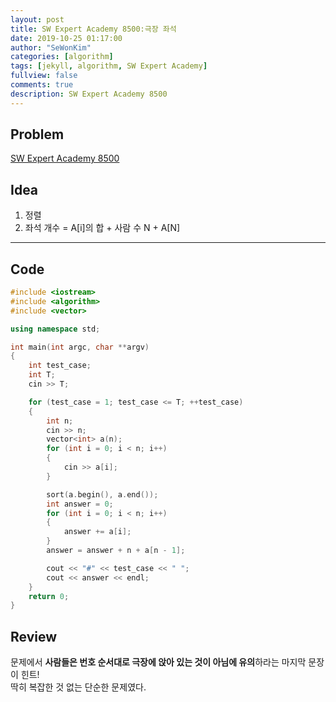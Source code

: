 ```yaml
---
layout: post
title: SW Expert Academy 8500:극장 좌석
date: 2019-10-25 01:17:00
author: "SeWonKim"
categories: [algorithm]
tags: [jekyll, algorithm, SW Expert Academy]
fullview: false
comments: true
description: SW Expert Academy 8500
---
```


## Problem

[SW Expert Academy 8500](https://swexpertacademy.com/main/code/problem/problemDetail.do?contestProbId=AWz5yIfq74QDFARQ&categoryId=AWz5yIfq74QDFARQ&categoryType=CODE)


## Idea

1. 정렬
2. 좌석 개수 = A[i]의 합 + 사람 수 N + A[N]

---

## Code

```cpp
#include <iostream>
#include <algorithm>
#include <vector>

using namespace std;

int main(int argc, char **argv)
{
    int test_case;
    int T;
    cin >> T;

    for (test_case = 1; test_case <= T; ++test_case)
    {
        int n;
        cin >> n;
        vector<int> a(n);
        for (int i = 0; i < n; i++)
        {
            cin >> a[i];
        }

        sort(a.begin(), a.end());
        int answer = 0;
        for (int i = 0; i < n; i++)
        {
            answer += a[i];
        }
        answer = answer + n + a[n - 1];

        cout << "#" << test_case << " ";
        cout << answer << endl;
    }
    return 0;
}
```

## Review

문제에서 **사람들은 번호 순서대로 극장에 앉아 있는 것이 아님에 유의**하라는 마지막 문장이 힌트!    
딱히 복잡한 것 없는 단순한 문제였다.